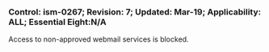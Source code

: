 ### Control: ism-0267; Revision: 7; Updated: Mar-19; Applicability: ALL; Essential Eight:N/A
<p>Access to non-approved webmail services is blocked.</p>